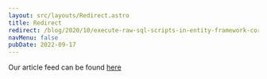 ```yaml
---
layout: src/layouts/Redirect.astro
title: Redirect
redirect: /blog/2020/10/execute-raw-sql-scripts-in-entity-framework-core/
navMenu: false
pubDate: 2022-09-17
---
```

<div>
Our article feed can be found <a href="/blog/2020/10/execute-raw-sql-scripts-in-entity-framework-core/">here</a>
</div>
